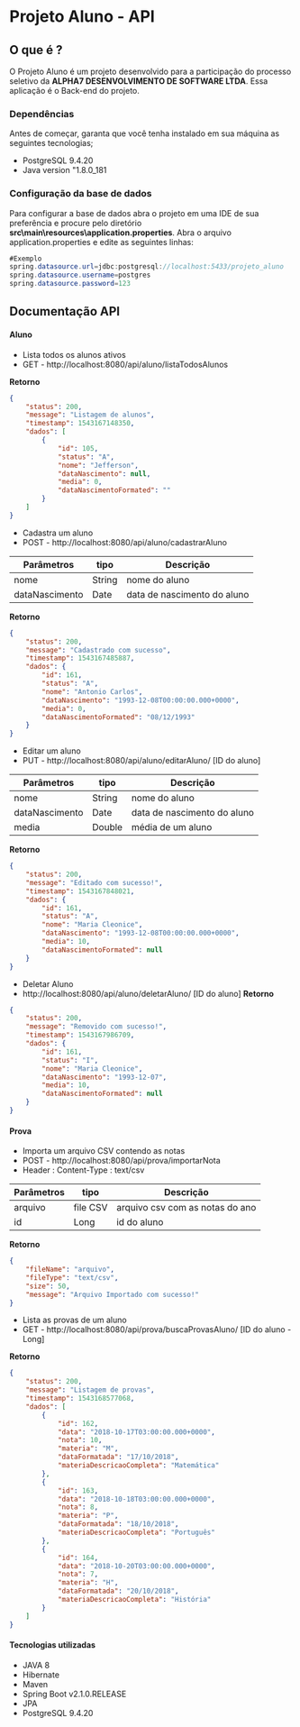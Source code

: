 # Projeto Aluno - API

## O que é ?

O Projeto Aluno é um projeto desenvolvido para a participação do
processo seletivo da **ALPHA7 DESENVOLVIMENTO DE SOFTWARE LTDA**. Essa aplicação é o Back-end do projeto.

### Dependências

Antes de começar, garanta que você tenha instalado em sua máquina as seguintes tecnologias;

* PostgreSQL 9.4.20
* Java version "1.8.0_181

### Configuração da base de dados

Para configurar a base de dados abra o projeto em uma IDE de sua preferência e procure pelo  diretório **src\main\resources\application.properties**.
Abra o arquivo application.properties e edite as seguintes linhas:

```java
#Exemplo
spring.datasource.url=jdbc:postgresql://localhost:5433/projeto_aluno
spring.datasource.username=postgres
spring.datasource.password=123
```

## Documentação API

#### Aluno


* Lista todos os alunos ativos
* GET - http://localhost:8080/api/aluno/listaTodosAlunos

**Retorno**
```json
{
    "status": 200,
    "message": "Listagem de alunos",
    "timestamp": 1543167148350,
    "dados": [
        {
            "id": 105,
            "status": "A",
            "nome": "Jefferson",
            "dataNascimento": null,
            "media": 0,
            "dataNascimentoFormated": ""
        }
    ]
}
```

* Cadastra um aluno
* POST - http://localhost:8080/api/aluno/cadastrarAluno

| Parâmetros     | tipo       | Descrição|
| -------------  |-------------| -------------|
| nome           | String  | nome do aluno|
| dataNascimento | Date    | data de nascimento do aluno|

**Retorno**
```json
{
    "status": 200,
    "message": "Cadastrado com sucesso",
    "timestamp": 1543167485887,
    "dados": {
        "id": 161,
        "status": "A",
        "nome": "Antonio Carlos",
        "dataNascimento": "1993-12-08T00:00:00.000+0000",
        "media": 0,
        "dataNascimentoFormated": "08/12/1993"
    }
}
```

* Editar um aluno
* PUT - http://localhost:8080/api/aluno/editarAluno/ [ID do aluno]

| Parâmetros     | tipo       | Descrição|
| -------------  |-------------| -------------|
| nome           | String  | nome do aluno|
| dataNascimento | Date    | data de nascimento do aluno|
| media          | Double  | média de um aluno|

**Retorno**
```json
{
    "status": 200,
    "message": "Editado com sucesso!",
    "timestamp": 1543167848021,
    "dados": {
        "id": 161,
        "status": "A",
        "nome": "Maria Cleonice",
        "dataNascimento": "1993-12-08T00:00:00.000+0000",
        "media": 10,
        "dataNascimentoFormated": null
    }
}
```

* Deletar Aluno
* http://localhost:8080/api/aluno/deletarAluno/ [ID do aluno]
**Retorno**
```json
{
    "status": 200,
    "message": "Removido com sucesso!",
    "timestamp": 1543167986709,
    "dados": {
        "id": 161,
        "status": "I",
        "nome": "Maria Cleonice",
        "dataNascimento": "1993-12-07",
        "media": 10,
        "dataNascimentoFormated": null
    }
}
```

#### Prova
* Importa um arquivo CSV contendo as notas
* POST - http://localhost:8080/api/prova/importarNota
* Header : Content-Type : text/csv

| Parâmetros     | tipo       | Descrição                      |
| -------------  |------------| -------------                  |
| arquivo        |  file CSV  | arquivo csv com as notas do ano|
| id             |   Long     | id do aluno                    |

**Retorno**
```json
{
    "fileName": "arquivo",
    "fileType": "text/csv",
    "size": 50,
    "message": "Arquivo Importado com sucesso!"
}
```


* Lista as provas de um aluno
* GET - http://localhost:8080/api/prova/buscaProvasAluno/ [ID do aluno - Long]

**Retorno**

```json
{
    "status": 200,
    "message": "Listagem de provas",
    "timestamp": 1543168577068,
    "dados": [
        {
            "id": 162,
            "data": "2018-10-17T03:00:00.000+0000",
            "nota": 10,
            "materia": "M",
            "dataFormatada": "17/10/2018",
            "materiaDescricaoCompleta": "Matemática"
        },
        {
            "id": 163,
            "data": "2018-10-18T03:00:00.000+0000",
            "nota": 8,
            "materia": "P",
            "dataFormatada": "18/10/2018",
            "materiaDescricaoCompleta": "Português"
        },
        {
            "id": 164,
            "data": "2018-10-20T03:00:00.000+0000",
            "nota": 7,
            "materia": "H",
            "dataFormatada": "20/10/2018",
            "materiaDescricaoCompleta": "História"
        }
    ]
}
```

#### Tecnologias utilizadas

* JAVA 8
* Hibernate
* Maven
* Spring Boot v2.1.0.RELEASE
* JPA
* PostgreSQL 9.4.20
